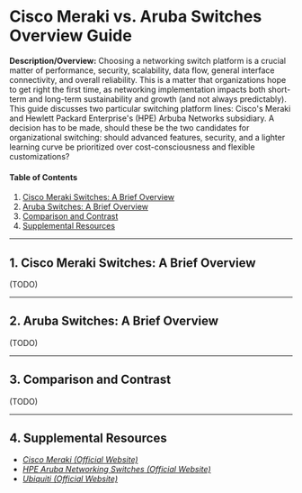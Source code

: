 # Cisco Meraki vs. Aruba Switches Overview Guide

**Description/Overview:** Choosing a networking switch platform is a crucial matter of performance, security, scalability, data flow, general interface connectivity, and overall reliability. This is a matter that organizations hope to get right the first time, as networking implementation impacts both short-term and long-term sustainability and growth (and not always predictably). This guide discusses two particular switching platform lines: Cisco's Meraki and Hewlett Packard Enterprise's (HPE) Arbuba Networks subsidiary. A decision has to be made, should these be the two candidates for organizational switching: should advanced features, security, and a lighter learning curve be prioritized over cost-consciousness and flexible customizations?

#### Table of Contents

1. [Cisco Meraki Switches: A Brief Overview](#cisco)
2. [Aruba Switches: A Brief Overview](#aruba)
3. [Comparison and Contrast](#compare)
4. [Supplemental Resources](#supplemental)

<hr />

## 1. <a name="cisco">Cisco Meraki Switches: A Brief Overview</a>

(TODO)

<hr />

## 2. <a name="aruba">Aruba Switches: A Brief Overview</a>

(TODO)

<hr />

## 3. <a name="compare">Comparison and Contrast</a>

(TODO)

<hr />

## 4. <a name="supplemental">Supplemental Resources</a>

* *[Cisco Meraki (Official Website)](https://meraki.cisco.com/)*
* *[HPE Aruba Networking Switches (Official Website)](https://www.hpe.com/us/en/aruba-cx-switches.html)*
* *[Ubiquiti (Official Website)](https://ui.com/)*
